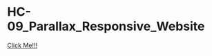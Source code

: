 # HC-09_Parallax_Responsive_Website


[Click Me!!!](https://brs14shn.github.io/HC-09_Parallax_Responsive_Website/)
